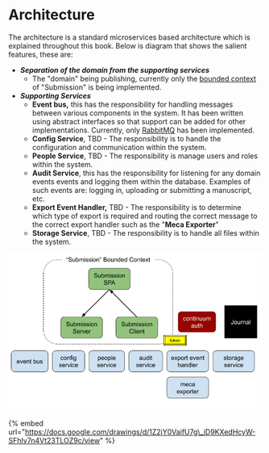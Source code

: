 # Architecture

The architecture is a standard microservices based architecture which is explained throughout this book. Below is diagram that shows the salient features, these are:

* _**Separation of the domain from the supporting services**_
  * The "domain" being publishing, currently only the [bounded context](https://martinfowler.com/bliki/BoundedContext.html) of "Submission" is being implemented.
* _**Supporting Services**_
  * **Event bus,** this has the responsibility for handling messages between various components in the system. It has been written using abstract interfaces so that support can be added for other implementations. Currently, only [RabbitMQ](https://www.rabbitmq.com/) has been implemented.
  * **Config Service**, TBD - The responsibility is to handle the configuration and communication within the system.
  * **People Service**, TBD - The responsibility is manage users and roles within the system.
  * **Audit Service**, this has the responsibility for listening for any domain events events and logging them within the database. Examples of such events are: logging in, uploading or submitting a manuscript, etc.
  * **Export Event Handler,** TBD - The responsibility is to determine which type of export is required and routing the correct message to the correct export handler such as the "**Meca Exporter**"
  * **Storage Service**, TBD - The responsibility is to handle all files within the system.

![Libero Reviewer - Logical Architecture](.gitbook/assets/image%20%282%29.png)

{% embed url="https://docs.google.com/drawings/d/1Z2jY0VaifU7g\_iD9KXedHcyW-SFhIv7n4Vt23TLOZ9c/view" %}




